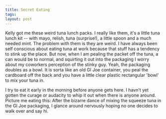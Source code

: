 ```yaml
---
title: Secret Eating
tags: 
layout: post
---
```

Kelly got me these weird tuna lunch packs.  I really like them, it's a little tuna lunch kit -- with mayo, relish, tuna (surprise!), a little spoon and a much needed mint.  The problem with them is they are weird.  I have always been self conscious about eating tuna at work because that stuff has a tendency to stink up the place.  But now, when I am pealing the packet off the tuna, a can would be to normal, and squirting it out into the packaging I worry about my coworkers perception of the stinky guy. Yeah, the packaging doubles as a bowl.  It is sorta like an old GI Joe container, you peal the cardboard off the back and you have a little clear plastic rectangular 'bowl' to mix your tuna in.  



I try to eat it early in the morning before anyone gets here.  I havn't yet gotten the curage or audacity to whip it out when there is anyone around.  Picture me eating this: After the bizarre dance of mixing the squeeze tuna in the GI Joe packaging, I glance around nervously hoping no one decides to walk over and say hi.
